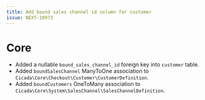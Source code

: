 ```yaml
---
title: Add bound sales channel id column for customer
issue: NEXT-10973
---
```

# Core
*  Added a nullable `bound_sales_channel_id` foreign key into `customer` table.
*  Added `boundSalesChannel` ManyToOne association to `Cicada\Core\Checkout\Customer\CustomerDefinition`.
*  Added `boundCustomers` OneToMany association to `Cicada\Core\System\SalesChannel\SalesChannelDefinition`.
